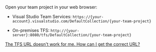 Open your team project in your web browser: 

* Visual Studio Team Services: `https://{your-account}.visualstudio.com/DefaultCollection/{your-team-project}`

* On-premises TFS: `http://{your-server}:8080/tfs/DefaultCollection/{your-team-project}`

[The TFS URL doesn't work for me. How can I get the correct URL?](../../setup-admin/websitesettings.md)
